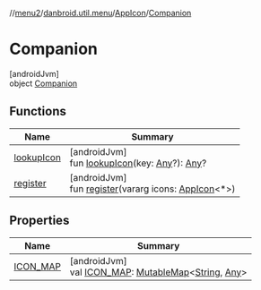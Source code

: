 //[menu2](../../../../index.md)/[danbroid.util.menu](../../index.md)/[AppIcon](../index.md)/[Companion](index.md)

# Companion

[androidJvm]\
object [Companion](index.md)

## Functions

| Name | Summary |
|---|---|
| [lookupIcon](lookup-icon.md) | [androidJvm]<br>fun [lookupIcon](lookup-icon.md)(key: [Any](https://kotlinlang.org/api/latest/jvm/stdlib/kotlin/-any/index.html)?): [Any](https://kotlinlang.org/api/latest/jvm/stdlib/kotlin/-any/index.html)? |
| [register](register.md) | [androidJvm]<br>fun [register](register.md)(vararg icons: [AppIcon](../index.md)<*>) |

## Properties

| Name | Summary |
|---|---|
| [ICON_MAP](-i-c-o-n_-m-a-p.md) | [androidJvm]<br>val [ICON_MAP](-i-c-o-n_-m-a-p.md): [MutableMap](https://kotlinlang.org/api/latest/jvm/stdlib/kotlin.collections/-mutable-map/index.html)<[String](https://kotlinlang.org/api/latest/jvm/stdlib/kotlin/-string/index.html), [Any](https://kotlinlang.org/api/latest/jvm/stdlib/kotlin/-any/index.html)> |
